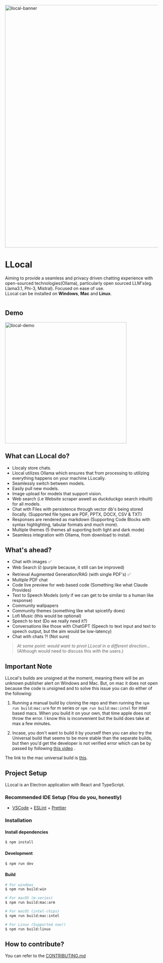 <img src="https://github.com/kartikm7/llocal/assets/108652656/6111dfe5-bd73-439f-8006-9c2947cd2f15" alt="llocal-banner" width="800" />

# LLocal

Aiming to provide a seamless and privacy driven chatting experience with open-sourced technologies(Ollama), particularly open sourced LLM's(eg. Llama3.1, Phi-3, Mistral). Focused on ease of use.
<br />LLocal can be installed on ****Windows****, ****Mac**** and ****Linux****.

<a target="_blank" href="https://discord.gg/ygrrVJA6Th"><img src="https://dcbadge.limes.pink/api/server/ygrrVJA6Th" alt="" /></a>
## Demo
<img src="https://github.com/kartikm7/llocal/assets/108652656/62904ac1-c165-45de-9b53-219dddb0dac0" alt="llocal-demo" height=400 />

## What can LLocal do?
- Llocaly store chats.
- Llocal utilizes Ollama which ensures that from processing to utilizing everything happens on your machine LLocally.
- Seamlessly switch between models.
- Easily pull new models.
- Image upload for models that support vision.
- Web search (i.e Website scraper aswell as duckduckgo search inbuilt) for all models.
- Chat with Files with persistence through vector db's being stored llocally. (Supported file types are PDF, PPTX, DOCX, CSV & TXT)
- Responses are rendered as markdown (Supporting Code Blocks with syntax highlighting, tabular formats and much more).
- Multiple themes (5 themes all suporting both light and dark mode)
- Seamless integration with Ollama, from download to install.

## What's ahead?
- Chat with images ✅
- Web Search ☑️ (purple because, it still can be improved)
- Retrieval Augmented Generation/RAG (with single PDF's) ✅
- Multiple PDF chat
- Code live preview for web based code (Something like what Claude Provides)
- Text to Speech Models (only if we can get to be similar to a human like response)
- Community wallpapers
- Community themes (something like what spicetify does)
- Lofi Music (this would be optional)
- Speech to text (Do we really need it?)
- Conversations like those with ChatGPT (Speech to text input and text to speech output, but the aim would be low-latency)
- Chat with chats ?! (Not sure)

> *At some point: would want to pivot LLocal in a different direction...* (Although would need to discuss this with the users.)


## Important Note
LLocal's builds are unsigned at the moment, meaning there will be an unknown publisher alert on Windows and Mac. But, on mac it does not open because the code is unsigned and to solve this issue you can do either of the following:

1. Running a manual build by cloning the repo and then running the `npm run build:mac:arm` for m series or `npm run build:mac:intel` for intel based macs. When you build it on your own, that time apple does not throw the error. I know this is inconvenient but the build does take at max a few minutes.

2. Incase, you don't want to build it by yourself then you can also try the Universal build that seems to be more stable than the separate builds, but then you'd get the developer is not verified error which can be by passed by following [this video](https://m.youtube.com/watch?v=aQRbftg80kg) .

The link to the mac universal build is [this](https://github.com/kartikm7/llocal/releases/download/v1.0.0-beta.5/LLocal-1.0.0-beta.5-mac.zip).



## Project Setup

LLocal is an Electron application with React and TypeScript.

### Recommended IDE Setup (You do you, honestly)

- [VSCode](https://code.visualstudio.com/) + [ESLint](https://marketplace.visualstudio.com/items?itemName=dbaeumer.vscode-eslint) + [Prettier](https://marketplace.visualstudio.com/items?itemName=esbenp.prettier-vscode)

### Installation

#### Install dependencies

```bash
$ npm install
```

#### Development

```bash
$ npm run dev
```

#### Build

```bash
# For windows
$ npm run build:win

# For macOS (m-series)
$ npm run build:mac:arm

# For macOS (intel-chips)
$ npm run build:mac:intel

# For Linux (Supported now!)
$ npm run build:linux
```
## How to contribute?
You can refer to the [CONTRIBUTING.md](https://github.com/kartikm7/llocal/blob/master/CONTRIBUTING.md)
